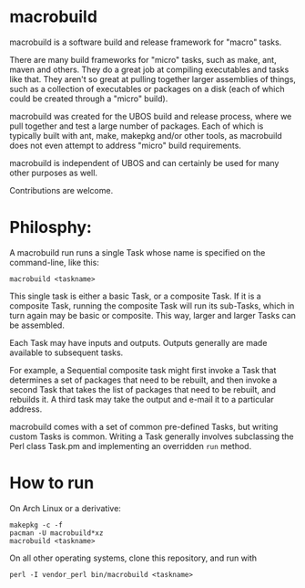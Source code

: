 macrobuild
==========

macrobuild is a software build and release framework for "macro" tasks.

There are many build frameworks for "micro" tasks, such as make, ant,
maven and others. They do a great job at compiling executables and
tasks like that. They aren't so great at pulling together larger
assemblies of things, such as a collection of executables or packages
on a disk (each of which could be created through a "micro" build).

macrobuild was created for the UBOS build and release process,
where we pull together and test a large number of packages. Each of which
is typically built with ant, make, makepkg and/or other tools, as
macrobuild does not even attempt to address "micro" build requirements.

macrobuild is independent of UBOS and can certainly be used for many other
purposes as well.

Contributions are welcome.

# Philosphy:

A macrobuild run runs a single Task whose name is specified on the
command-line, like this:
```
macrobuild <taskname>
```
This single task is either a basic Task, or a composite Task. If it
is a composite Task, running the composite Task will run its sub-Tasks,
which in turn again may be basic or composite. This way, larger and
larger Tasks can be assembled.

Each Task may have inputs and outputs. Outputs generally are made
available to subsequent tasks.

For example, a Sequential composite task might first invoke a
Task that determines a set of packages that need to be rebuilt, and
then invoke a second Task that takes the list of packages that need
to be rebuilt, and rebuilds it. A third task may take the output
and e-mail it to a particular address.

macrobuild comes with a set of common pre-defined Tasks, but writing
custom Tasks is common. Writing a Task generally involves subclassing
the Perl class Task.pm and implementing an overridden `run` method.

# How to run

On Arch Linux or a derivative:
```
makepkg -c -f
pacman -U macrobuild*xz
macrobuild <taskname>
```
On all other operating systems, clone this repository, and run with
```
perl -I vendor_perl bin/macrobuild <taskname>
```

